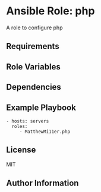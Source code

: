 # Ansible Role: php


A role to configure php

## Requirements

## Role Variables

## Dependencies

## Example Playbook

    - hosts: servers
      roles:
         - MatthewMi11er.php

## License

MIT

## Author Information


